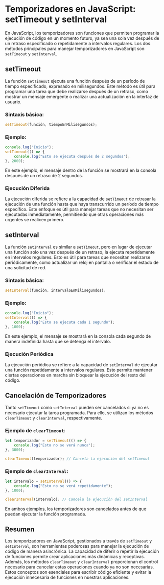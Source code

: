 # Temporizadores en JavaScript: setTimeout y setInterval

En JavaScript, los temporizadores son funciones que permiten programar la ejecución de código en un momento futuro, ya sea una sola vez después de un retraso especificado o repetidamente a intervalos regulares. Los dos métodos principales para manejar temporizadores en JavaScript son `setTimeout` y `setInterval`.

## setTimeout

La función `setTimeout` ejecuta una función después de un período de tiempo especificado, expresado en milisegundos. Este método es útil para programar una tarea que debe realizarse después de un retraso, como mostrar un mensaje emergente o realizar una actualización en la interfaz de usuario.

### Sintaxis básica:

```javascript
setTimeout(función, tiempoEnMilisegundos);
```

### Ejemplo:

```javascript
console.log("Inicio");
setTimeout(() => {
    console.log("Esto se ejecuta después de 2 segundos");
}, 2000);
```

En este ejemplo, el mensaje dentro de la función se mostrará en la consola después de un retraso de 2 segundos.

### Ejecución Diferida

La ejecución diferida se refiere a la capacidad de `setTimeout` de retrasar la ejecución de una función hasta que haya transcurrido un período de tiempo específico. Este enfoque es útil para manejar tareas que no necesitan ser ejecutadas inmediatamente, permitiendo que otras operaciones más urgentes se realicen primero.

## setInterval

La función `setInterval` es similar a `setTimeout`, pero en lugar de ejecutar una función solo una vez después de un retraso, la ejecuta repetidamente en intervalos regulares. Esto es útil para tareas que necesitan realizarse periódicamente, como actualizar un reloj en pantalla o verificar el estado de una solicitud de red.

### Sintaxis básica:

```javascript
setInterval(función, intervaloEnMilisegundos);
```

### Ejemplo:

```javascript
console.log("Inicio");
setInterval(() => {
    console.log("Esto se ejecuta cada 1 segundo");
}, 1000);
```

En este ejemplo, el mensaje se mostrará en la consola cada segundo de manera indefinida hasta que se detenga el intervalo.

### Ejecución Periódica

La ejecución periódica se refiere a la capacidad de `setInterval` de ejecutar una función repetidamente a intervalos regulares. Esto permite mantener ciertas operaciones en marcha sin bloquear la ejecución del resto del código.

## Cancelación de Temporizadores

Tanto `setTimeout` como `setInterval` pueden ser cancelados si ya no es necesario ejecutar la tarea programada. Para ello, se utilizan los métodos `clearTimeout` y `clearInterval`, respectivamente.

### Ejemplo de `clearTimeout`:

```javascript
let temporizador = setTimeout(() => {
    console.log("Esto no se verá nunca");
}, 3000);

clearTimeout(temporizador); // Cancela la ejecución del setTimeout
```

### Ejemplo de `clearInterval`:

```javascript
let intervalo = setInterval(() => {
    console.log("Esto no se verá repetidamente");
}, 1000);

clearInterval(intervalo); // Cancela la ejecución del setInterval
```

En ambos ejemplos, los temporizadores son cancelados antes de que puedan ejecutar la función programada.

## Resumen

Los temporizadores en JavaScript, gestionados a través de `setTimeout` y `setInterval`, son herramientas poderosas para manejar la ejecución de código de manera asincrónica. La capacidad de diferir o repetir la ejecución de funciones permite crear aplicaciones más dinámicas y receptivas. Además, los métodos `clearTimeout` y `clearInterval` proporcionan el control necesario para cancelar estas operaciones cuando ya no son necesarias. Estos conceptos son esenciales para escribir código eficiente y evitar la ejecución innecesaria de funciones en nuestras aplicaciones.